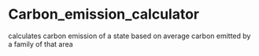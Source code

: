 # Carbon_emission_calculator
calculates carbon emission of a state based on average carbon emitted by a family of that area
